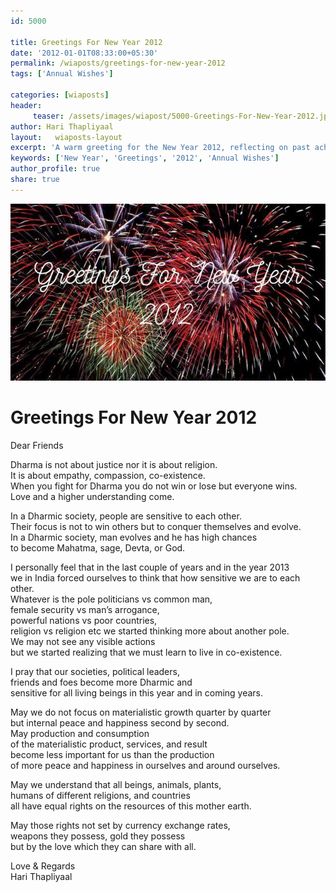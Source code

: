 ```yaml
--- 
id: 5000

title: Greetings For New Year 2012
date: '2012-01-01T08:33:00+05:30'
permalink: /wiaposts/greetings-for-new-year-2012
tags: ['Annual Wishes']

categories: [wiaposts] 
header:
     teaser: /assets/images/wiapost/5000-Greetings-For-New-Year-2012.jpg
author: Hari Thapliyaal 
layout:   wiaposts-layout
excerpt: 'A warm greeting for the New Year 2012, reflecting on past achievements and future aspirations.' 
keywords: ['New Year', 'Greetings', '2012', 'Annual Wishes']
author_profile: true 
share: true 
---
```


![Greetings For New Year 2012](/assets/images/wiapost/5000-Greetings-For-New-Year-2012.jpg)     
    
# Greetings For New Year 2012   
   
Dear Friends   
   
Dharma is not about justice nor it is about religion.  
It is about empathy, compassion, co-existence.  
When you fight for Dharma you do not win or lose but everyone wins.  
Love and a higher understanding come.

In a Dharmic society, people are sensitive to each other.  
Their focus is not to win others but to conquer themselves and evolve.  
In a Dharmic society, man evolves and he has high chances  
to become Mahatma, sage, Devta, or God.

I personally feel that in the last couple of years and in the year 2013  
we in India forced ourselves to think that how sensitive we are to each other.  
Whatever is the pole politicians vs common man,  
female security vs man’s arrogance,  
powerful nations vs poor countries,  
religion vs religion etc we started thinking more about another pole.  
We may not see any visible actions  
but we started realizing that we must learn to live in co-existence.

I pray that our societies, political leaders,  
friends and foes become more Dharmic and  
sensitive for all living beings in this year and in coming years.

May we do not focus on materialistic growth quarter by quarter  
but internal peace and happiness second by second.  
May production and consumption  
of the materialistic product, services, and result  
become less important for us than the production  
of more peace and happiness in ourselves and around ourselves.

May we understand that all beings, animals, plants,  
humans of different religions, and countries  
all have equal rights on the resources of this mother earth.

May those rights not set by currency exchange rates,  
weapons they possess, gold they possess  
but by the love which they can share with all.

Love & Regards  
Hari Thapliyaal
